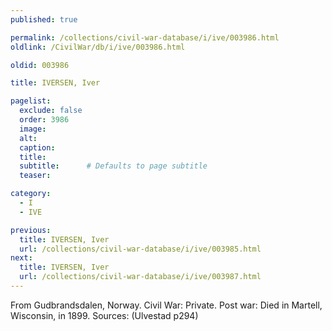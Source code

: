 ```yaml
---
published: true

permalink: /collections/civil-war-database/i/ive/003986.html
oldlink: /CivilWar/db/i/ive/003986.html

oldid: 003986

title: IVERSEN, Iver

pagelist:
  exclude: false
  order: 3986
  image: 
  alt:
  caption:
  title:
  subtitle:      # Defaults to page subtitle
  teaser:

category: 
  - I 
  - IVE

previous:
  title: IVERSEN, Iver
  url: /collections/civil-war-database/i/ive/003985.html  
next:
  title: IVERSEN, Iver
  url: /collections/civil-war-database/i/ive/003987.html   
---
```

From Gudbrandsdalen, Norway. Civil War: Private. Post war: Died in Martell, Wisconsin, in 1899. Sources: (Ulvestad p294)